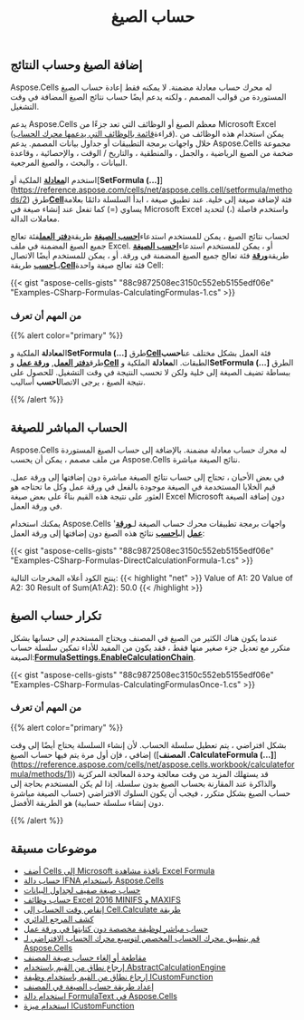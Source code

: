 ﻿---
title: حساب الصيغ
type: docs
weight: 125
url: /ar/net/calculate-formulas/
---
## **إضافة الصيغ وحساب النتائج**

Aspose.Cells له محرك حساب معادلة مضمنة. لا يمكنه فقط إعادة حساب الصيغ المستوردة من قوالب المصمم ، ولكنه يدعم أيضًا حساب نتائج الصيغ المضافة في وقت التشغيل.

 يدعم Aspose.Cells معظم الصيغ أو الوظائف التي تعد جزءًا من Microsoft Excel (قراءة[قائمة بالوظائف التي يدعمها محرك الحساب](/cells/ar/net/supported-formula-functions/)). يمكن استخدام هذه الوظائف من خلال واجهات برمجة التطبيقات أو جداول بيانات المصمم. يدعم Aspose.Cells مجموعة ضخمة من الصيغ الرياضية ، والجمل ، والمنطقية ، والتاريخ / الوقت ، والإحصائية ، وقاعدة البيانات ، والبحث ، والصيغ المرجعية.

 استخدم ال[**معادلة**](https://reference.aspose.com/cells/net/aspose.cells/cell/properties/formula) الملكية أو[**SetFormula (...]**](https://reference.aspose.com/cells/net/aspose.cells.cell/setformula/methods/2) طرق[**Cell**](https://reference.aspose.com/cells/net/aspose.cells/cell)فئة لإضافة صيغة إلى خلية. عند تطبيق صيغة ، ابدأ السلسلة دائمًا بعلامة يساوي (=) كما تفعل عند إنشاء صيغة في Microsoft Excel واستخدم فاصلة (،) لتحديد معاملات الدالة.

 لحساب نتائج الصيغ ، يمكن للمستخدم استدعاء[**احسب الصيغة**](https://reference.aspose.com/cells/net/aspose.cells.workbook/calculateformula/methods/1) طريقة[**دفتر العمل**](https://reference.aspose.com/cells/net/aspose.cells/workbook)فئة تعالج جميع الصيغ المضمنة في ملف Excel. أو ، يمكن للمستخدم استدعاء[**احسب الصيغة**](https://reference.aspose.com/cells/net/aspose.cells/worksheet/methods/calculateformula) طريقة[**ورقة**](https://reference.aspose.com/cells/net/aspose.cells/worksheet) فئة تعالج جميع الصيغ المضمنة في ورقة. أو ، يمكن للمستخدم أيضًا الاتصال بـ[**احسب**](https://reference.aspose.com/cells/net/aspose.cells/cell/methods/calculate) طريقة[**Cell**](https://reference.aspose.com/cells/net/aspose.cells/cell)فئة تعالج صيغة واحدة Cell:

{{< gist "aspose-cells-gists" "88c9872508ec3150c552eb5155edf06e" "Examples-CSharp-Formulas-CalculatingFormulas-1.cs" >}}

### **من المهم أن تعرف**

{{% alert color="primary" %}}

 ال**معادلة** الملكية و**SetFormula (...]** طرق[**Cell**](https://reference.aspose.com/cells/net/aspose.cells/cell)فئة العمل بشكل مختلف عن**احسب** طرق[**دفتر العمل**](https://reference.aspose.com/cells/net/aspose.cells/workbook), [**ورقة عمل**](https://reference.aspose.com/cells/net/aspose.cells/worksheet) و[**Cell**](https://reference.aspose.com/cells/net/aspose.cells/cell) الطبقات. ال**معادلة** الملكية و**SetFormula (...]** الطرق ببساطة تضيف الصيغة إلى خلية ولكن لا تحسب النتيجة في وقت التشغيل. للحصول على نتيجة الصيغ ، يرجى الاتصال**احسب** أساليب.

{{% /alert %}}

## **الحساب المباشر للصيغة**

Aspose.Cells له محرك حساب معادلة مضمنة. بالإضافة إلى حساب الصيغ المستوردة من ملف مصمم ، يمكن أن يحسب Aspose.Cells نتائج الصيغة مباشرة.

في بعض الأحيان ، تحتاج إلى حساب نتائج الصيغة مباشرة دون إضافتها إلى ورقة عمل. قيم الخلايا المستخدمة في الصيغة موجودة بالفعل في ورقة عمل وكل ما تحتاجه هو العثور على نتيجة هذه القيم بناءً على بعض صيغة Excel Microsoft دون إضافة الصيغة في ورقة العمل.

 يمكنك استخدام Aspose.Cells 'واجهات برمجة تطبيقات محرك حساب الصيغة لـ[**ورقة عمل**](https://reference.aspose.com/cells/net/aspose.cells/worksheet) إلى[**احسب**](https://reference.aspose.com/cells/net/aspose.cells.worksheet/calculateformula/methods/3) نتائج هذه الصيغ دون إضافتها إلى ورقة العمل:

{{< gist "aspose-cells-gists" "88c9872508ec3150c552eb5155edf06e" "Examples-CSharp-Formulas-DirectCalculationFormula-1.cs" >}}

ينتج الكود أعلاه المخرجات التالية:
{{< highlight "net" >}}
Value of A1: 20
Value of A2: 30
Result of Sum(A1:A2): 50.0
{{< /highlight >}}

## **تكرار حساب الصيغ**

 عندما يكون هناك الكثير من الصيغ في المصنف ويحتاج المستخدم إلى حسابها بشكل متكرر مع تعديل جزء صغير منها فقط ، فقد يكون من المفيد للأداء تمكين سلسلة حساب الصيغة:[**FormulaSettings.EnableCalculationChain**](https://reference.aspose.com/cells/net/aspose.cells/formulasettings/properties/enablecalculationchain).

{{< gist "aspose-cells-gists" "88c9872508ec3150c552eb5155edf06e" "Examples-CSharp-Formulas-CalculatingFormulasOnce-1.cs" >}}

### **من المهم أن تعرف**

{{% alert color="primary" %}}

بشكل افتراضي ، يتم تعطيل سلسلة الحساب. لأن إنشاء السلسلة يحتاج أيضًا إلى وقت إضافي ، فإن أول مرة يتم فيها حساب الصيغ ([**المصنف .CalculateFormula (...]**](https://reference.aspose.com/cells/net/aspose.cells.workbook/calculateformula/methods/1)) قد يستهلك المزيد من وقت معالجة وحدة المعالجة المركزية والذاكرة عند المقارنة بحساب الصيغ بدون سلسلة. إذا لم يكن المستخدم بحاجة إلى حساب الصيغ بشكل متكرر ، فيجب أن يكون السلوك الافتراضي (حساب الصيغة مباشرة دون إنشاء سلسلة حسابية) هو الطريقة الأفضل.

{{% /alert %}}


## **موضوعات مسبقة**
- [أضف Cells إلى Microsoft نافذة مشاهدة Excel Formula](/cells/ar/net/add-cells-to-microsoft-excel-formula-watch-window/)
- [حساب دالة IFNA باستخدام Aspose.Cells](/cells/ar/net/calculating-ifna-function-using-aspose-cells/)
- [حساب صيغة صفيف لجداول البيانات](/cells/ar/net/calculation-of-array-formula-of-data-tables/)
- [حساب وظائف Excel 2016 MINIFS و MAXIFS](/cells/ar/net/calculation-of-excel-2016-minifs-and-maxifs-functions/)
- [إنقاص وقت الحساب إلى Cell.Calculate طريقة](/cells/ar/net/decrease-the-calculation-time-of-cell-calculate-method/)
- [كشف المرجع الدائري](/cells/ar/net/detecting-circular-reference/)
- [حساب مباشر لوظيفة مخصصة دون كتابتها في ورقة عمل](/cells/ar/net/direct-calculation-of-custom-function-without-writing-it-in-a-worksheet/)
- [قم بتطبيق محرك الحساب المخصص لتوسيع محرك الحساب الافتراضي لـ Aspose.Cells](/cells/ar/net/implement-custom-calculation-engine-to-extend-the-default-calculation-engine-of-aspose-cells/)
- [مقاطعة أو إلغاء حساب صيغة المصنف](/cells/ar/net/interrupt-or-cancel-the-formula-calculation-of-workbook/)
- [إرجاع نطاق من القيم باستخدام AbstractCalculationEngine](/cells/ar/net/returning-a-range-of-values-using-abstractcalculationengine/)
- [إرجاع نطاق من القيم باستخدام وظيفة ICustomFunction](/cells/ar/net/returning-a-range-of-values-using-icustomfunction/)
- [إعداد طريقة حساب الصيغة في المصنف](/cells/ar/net/setting-formula-calculation-mode-of-workbook/)
- [استخدام دالة FormulaText في Aspose.Cells](/cells/ar/net/using-formulatext-function-in-aspose-cells/)
- [استخدام ميزة ICustomFunction](/cells/ar/net/using-icustomfunction-feature/)
